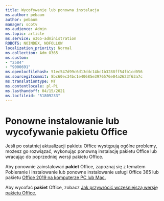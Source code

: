 ```yaml
---
title: Wycofywanie lub ponowna instalacja
ms.author: pebaum
author: pebaum
manager: scotv
ms.audience: Admin
ms.topic: article
ms.service: o365-administration
ROBOTS: NOINDEX, NOFOLLOW
localization_priority: Normal
ms.collection: Adm_O365
ms.custom:
- "2584"
- "9000691"
ms.openlocfilehash: 51ec547d99c6d13ddc14bc1b3288ff54fb1cd056
ms.sourcegitcommit: 8bc60ec34bc1e40685e3976576e04a2623f63a7c
ms.translationtype: MT
ms.contentlocale: pl-PL
ms.lasthandoff: 04/15/2021
ms.locfileid: "51809233"
---
```

# <a name="reinstall-or-roll-back-office"></a>Ponowne instalowanie lub wycofywanie pakietu Office

Jeśli po ostatniej aktualizacji pakietu Office występują ogólne problemy, możesz go rozwiązać, wykonując ponowną instalację pakietu Office lub wracając do poprzedniej wersji pakietu Office.

Aby ponownie zainstalować **pakiet** Office, zapoznaj się z tematem Pobieranie i instalowanie lub ponowne instalowanie usługi Office 365 lub pakietu [Office 2019 na komputerze PC lub Mac.](https://support.office.com/article/download-and-install-or-reinstall-office-365-or-office-2019-on-a-pc-or-mac-4414eaaf-0478-48be-9c42-23adc4716658)

Aby wycofać **pakiet** Office, zobacz [Jak przywrócić wcześniejszą wersję pakietu Office.](https://support.microsoft.com/help/2770432/how-to-revert-to-an-earlier-version-of-office-2013-or-office-2016-clic)
